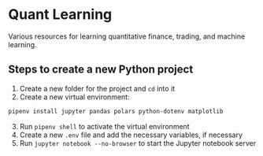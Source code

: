 # Quant Learning

Various resources for learning quantitative finance, trading, and machine learning.

## Steps to create a new Python project

1. Create a new folder for the project and `cd` into it
2. Create a new virtual environment:
```bash
pipenv install jupyter pandas polars python-dotenv matplotlib
```
3. Run `pipenv shell` to activate the virtual environment
4. Create a new `.env` file and add the necessary variables, if necessary
5. Run `jupyter notebook --no-browser` to start the Jupyter notebook server
